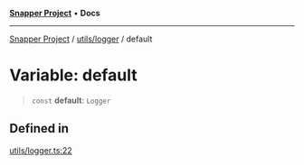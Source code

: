 [**Snapper Project**](../../../README.md) • **Docs**

***

[Snapper Project](../../../README.md) / [utils/logger](../README.md) / default

# Variable: default

> `const` **default**: `Logger`

## Defined in

[utils/logger.ts:22](https://github.com/asifqatar/Snapper/blob/cbd1e990f7eda7e735082611ff93e8f046c82e35/utils/logger.ts#L22)
